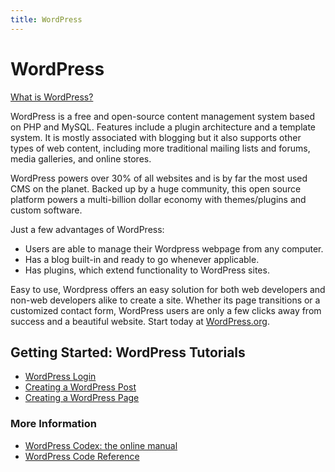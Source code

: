 ```yaml
---
title: WordPress
---
```


# WordPress

[What is WordPress?](https://ithemes.com/tutorials/what-is-wordpress/)

WordPress is a free and open-source content management system based on PHP and MySQL. Features include a plugin architecture and a template system. It is mostly associated with blogging but it also supports other types of web content, including more traditional mailing lists and forums, media galleries, and online stores.

WordPress powers over 30% of all websites and is by far the most used CMS on the planet. Backed up by a huge community, this open source platform powers a multi-billion dollar economy with themes/plugins and custom software.

Just a few advantages of WordPress:
* Users are able to manage their Wordpress webpage from any computer.
* Has a blog built-in and ready to go whenever applicable. 
* Has plugins, which extend functionality to WordPress sites. 

Easy to use, Wordpress offers an easy solution for both web developers and non-web developers alike to create a site. Whether its page transitions or a customized contact form, WordPress users are only a few clicks away from success and a beautiful website. Start today at [WordPress.org](https://wordpress.org/).


## Getting Started: WordPress Tutorials
- [WordPress Login](https://ithemes.com/tutorials/wordpress-login/)
- [Creating a WordPress Post](https://ithemes.com/tutorials/creating-a-wordpress-post/)
- [Creating a WordPress Page](https://ithemes.com/tutorials/creating-wordpress-page/)


### More Information

- [WordPress Codex: the online manual](https://codex.wordpress.org/)
- [WordPress Code Reference](https://developer.wordpress.org/reference/)
